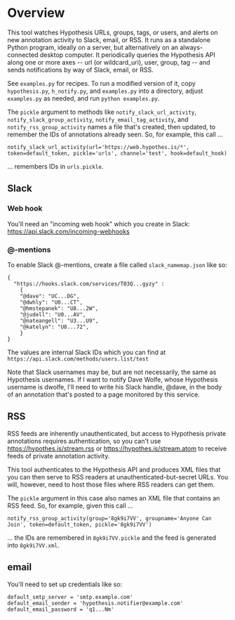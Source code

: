 # Overview

This tool watches Hypothesis URLs, groups, tags, or users, and alerts on new annotation activity to Slack, email, or RSS. It runs as a standalone Python program, ideally on a server, but alternatively on an always-connected desktop computer. It periodically queries the Hypothesis API along one or more axes -- url (or wildcard_uri), user, group, tag -- and sends notifications by way of Slack, email, or RSS.

See `examples.py` for recipes. To run a modified version of it, copy `hypothesis.py`, `h_notify.py`, and `examples.py` into a directory, adjust `examples.py` as needed, and run `python examples.py`.

The `pickle` argument to methods like `notify_slack_url_activity`, `notify_slack_group_activity`, `notify_email_tag_activity`, and `notify_rss_group_activity` names a file that's created, then updated, to remember the IDs of annotations already seen. So, for example, this call ...

 `notify_slack_url_activity(url='https://web.hypothes.is/*', token=default_token, pickle='urls', channel='test', hook=default_hook)`
 
 ... remembers IDs in `urls.pickle`.

## Slack

### Web hook

You'll need an "incoming web hook" which you create in Slack: https://api.slack.com/incoming-webhooks

### @-mentions

To enable Slack @-mentions, create a file called `slack_namemap.json` like so:

```
{
  "https://hooks.slack.com/services/T03Q...gyzy" :
    {
    "@dave": "UC...DG",
    "@dwhly": "U0...CT",
    "@hmstepanek": "U8...2W",
    "@judell": "U0...AV",
    "@nateangell": "U3...U9",
    "@katelyn": "U8...72",
    }
}
```

The values are internal Slack IDs which you can find at `https://api.slack.com/methods/users.list/test`

Note that Slack usernames may be, but are not necessarily, the same as Hypothesis usernames. If I want to notify Dave Wolfe, whose Hypothesis username is dwolfe, I'll need to write his Slack handle, @dave, in the body of an annotation that's posted to a page monitored by this service.

## RSS

RSS feeds are inherently unauthenticated, but access to Hypothesis private annotations requires authentication, so you can't use https://hypothes.is/stream.rss or https://hypothes.is/stream.atom to receive feeds of private annotation activity.

This tool authenticates to the Hypothesis API and produces XML files that you can then serve to RSS readers at unauthenticated-but-secret URLs. You will, however, need to host those files where RSS readers can get them.

The `pickle` argument in this case also names an XML file that contains an RSS feed. So, for example, given this call ...

`notify_rss_group_activity(group='8gk9i7VV', groupname='Anyone Can Join', token=default_token, pickle='8gk9i7VV')`

... the IDs are remembered in `8gk9i7VV.pickle` and the feed is generated into `8gk9i7VV.xml`.

## email

You'll need to set up credentials like so:

```
default_smtp_server = 'smtp.example.com' 
default_email_sender = 'hypothesis.notifier@example.com'
default_email_password = 'q1...Nm'
```




